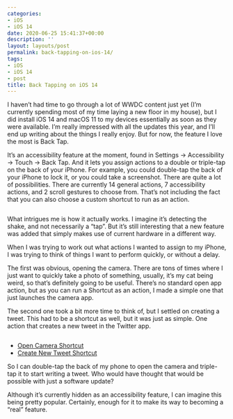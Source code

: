 ```yaml
---
categories:
- iOS
- iOS 14
date: 2020-06-25 15:41:37+00:00
description: ''
layout: layouts/post
permalink: back-tapping-on-ios-14/
tags:
- iOS
- iOS 14
- post
title: Back Tapping on iOS 14
---
```


<p>I haven&#8217;t had time to go through a lot of WWDC content just yet (I&#8217;m currently spending most of my time laying a new floor in my house), but I did install iOS 14 and macOS 11 to my devices essentially as soon as they were available. I&#8217;m really impressed with all the updates this year, and I&#8217;ll end up writing about the things I really enjoy. But for now, the feature I love the most is Back Tap.</p>
<p>It&#8217;s an accessibility feature at the moment, found in Settings → Accessibility → Touch → Back Tap. And it lets you assign actions to a double or triple-tap on the back of your iPhone. For example, you could double-tap the back of your iPhone to lock it, or you could take a screenshot. There are quite a lot of possibilities. There are currently 14 general actions, 7 accessibility actions, and 2 scroll gestures to choose from. That&#8217;s not including the fact that you can also choose a custom shortcut to run as an action.</p>
<p><img src="https://chrishannah.me/images/2020/06/Image.png" alt="" /></p>
<p>What intrigues me is how it actually works. I imagine it&#8217;s detecting the shake, and not necessarily a &#8220;tap&#8221;. But it&#8217;s still interesting that a new feature was added that simply makes use of current hardware in a different way.</p>
<p>When I was trying to work out what actions I wanted to assign to my iPhone, I was trying to think of things I want to perform quickly, or without a delay.</p>
<p>The first was obvious, opening the camera. There are tons of times where I just want to quickly take a photo of something, usually, it&#8217;s my cat being weird, so that&#8217;s definitely going to be useful. There&#8217;s no standard open app action, but as you can run a Shortcut as an action, I made a simple one that just launches the camera app.</p>
<p>The second one took a bit more time to think of, but I settled on creating a tweet. This had to be a shortcut as well, but it was just as simple. One action that creates a new tweet in the Twitter app.</p>
<p><img src="https://chrishannah.me/images/2020/06/Image-2.png" alt="" /></p>
<ul>
<li><a href="https://www.icloud.com/shortcuts/1ae9a249401944e7beec10fd892b14b3">Open Camera Shortcut</a></li>
<li><a href="https://www.icloud.com/shortcuts/534fee79c5584e1386d0904561ffbecb">Create New Tweet Shortcut</a></li>
</ul>
<p>So I can double-tap the back of my phone to open the camera and triple-tap it to start writing a tweet. Who would have thought that would be possible with just a software update?</p>
<p>Although it&#8217;s currently hidden as an accessibility feature, I can imagine this being pretty popular. Certainly, enough for it to make its way to becoming a &#8220;real&#8221; feature.</p>
